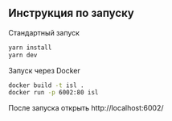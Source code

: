## Инструкция по запуску

Стандартный запуск

```sh
yarn install
yarn dev
```

Запуск через Docker

```sh
docker build -t isl .
docker run -p 6002:80 isl
```
После запуска открыть http://localhost:6002/
